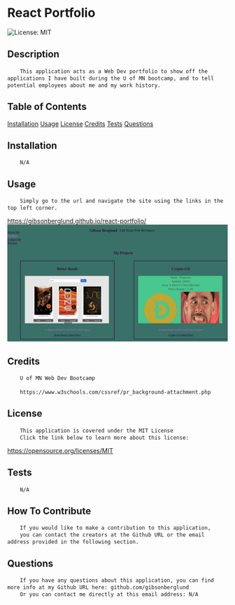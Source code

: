 # React Portfolio
![License: MIT](https://img.shields.io/badge/License-MIT-yellow.svg)

## Description
        This application acts as a Web Dev portfolio to show off the applications I have built during the U of MN bootcamp, and to tell potential employees about me and my work history.

## Table of Contents
[Installation](#Installation)
[Usage](#Usage)
[License](#License)
[Credits](#Credits)
[Tests](#Tests)
[Questions](#Questions)

## Installation
        N/A

## Usage
        Simply go to the url and navigate the site using the links in the top left corner.
https://gibsonberglund.github.io/react-portfolio/
![Screenshot](./src/assets/images/react-portfolio-screenshot.png)

## Credits
        U of MN Web Dev Bootcamp

        https://www.w3schools.com/cssref/pr_background-attachment.php
        

## License
        This application is covered under the MIT License
        Click the link below to learn more about this license:
https://opensource.org/licenses/MIT

## Tests
        N/A

## How To Contribute
        If you would like to make a contribution to this application,
        you can contact the creators at the Github URL or the email address provided in the following section.

## Questions
        If you have any questions about this application, you can find more info at my Github URL here: github.com/gibsonberglund
        Or you can contact me directly at this email address: N/A
    